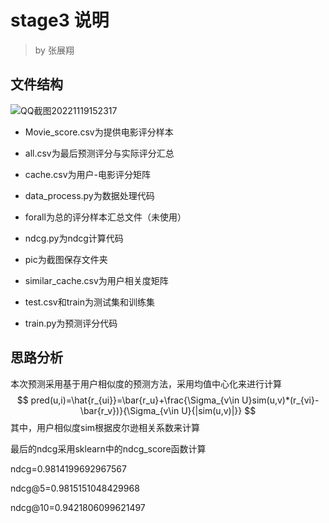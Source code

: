 # stage3 说明

> by 张展翔

## 文件结构



![QQ截图20221119152317](\2022-WebInfo\stage3\pic\QQ截图20221119152317.png)

- Movie_score.csv为提供电影评分样本

- all.csv为最后预测评分与实际评分汇总

- cache.csv为用户-电影评分矩阵
- data_process.py为数据处理代码
- forall为总的评分样本汇总文件（未使用）
- ndcg.py为ndcg计算代码
- pic为截图保存文件夹
- similar_cache.csv为用户相关度矩阵
- test.csv和train为测试集和训练集
- train.py为预测评分代码

## 思路分析

本次预测采用基于用户相似度的预测方法，采用均值中心化来进行计算
$$
pred(u,i)=\hat{r_{ui}}=\bar{r_u}+\frac{\Sigma_{v\in U}sim(u,v)*(r_{vi}-\bar{r_v})}{\Sigma_{v\in U}{|sim(u,v)|}}
$$
其中，用户相似度sim根据皮尔逊相关系数来计算

最后的ndcg采用sklearn中的ndcg_score函数计算

ndcg=0.9814199692967567

ndcg@5=0.9815151048429968

ndcg@10=0.9421806099621497